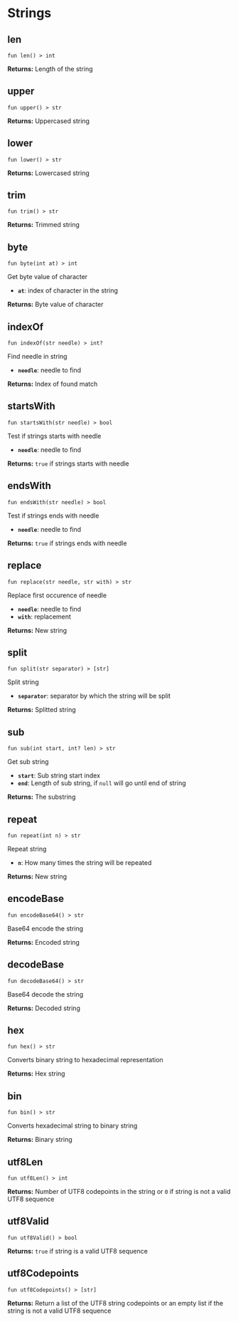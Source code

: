 # Strings

## len
```buzz
fun len() > int
```
**Returns:** Length of the string

## upper
```buzz
fun upper() > str
```
**Returns:** Uppercased string

## lower
```buzz
fun lower() > str
```
**Returns:** Lowercased string

## trim
```buzz
fun trim() > str
```
**Returns:** Trimmed string

## byte
```buzz
fun byte(int at) > int
```
Get byte value of character
- **`at`**: index of character in the string

**Returns:** Byte value of character

## indexOf
```buzz
fun indexOf(str needle) > int?
```
Find needle in string
- **`needle`**: needle to find

**Returns:** Index of found match

## startsWith
```buzz
fun startsWith(str needle) > bool
```
Test if strings starts with needle
- **`needle`**: needle to find

**Returns:** `true` if strings starts with needle

## endsWith
```buzz
fun endsWith(str needle) > bool
```
Test if strings ends with needle
- **`needle`**: needle to find

**Returns:** `true` if strings ends with needle


## replace
```buzz
fun replace(str needle, str with) > str
```
Replace first occurence of needle
- **`needle`**: needle to find
- **`with`**: replacement

**Returns:** New string

## split
```buzz
fun split(str separator) > [str]
```
Split string
- **`separator`**: separator by which the string will be split

**Returns:** Splitted string

## sub
```buzz
fun sub(int start, int? len) > str
```
Get sub string
- **`start`**: Sub string start index
- **`end`**: Length of sub string, if `null` will go until end of string

**Returns:** The substring

## repeat
```buzz
fun repeat(int n) > str
```
Repeat string
- **`n`**: How many times the string will be repeated

**Returns:** New string

## encodeBase
```buzz
fun encodeBase64() > str
```
Base64 encode the string

**Returns:** Encoded string


## decodeBase
```buzz
fun decodeBase64() > str
```
Base64 decode the string

**Returns:** Decoded string

## hex
```buzz
fun hex() > str
```
Converts binary string to hexadecimal representation

**Returns:** Hex string

## bin
```buzz
fun bin() > str
```
Converts hexadecimal string to binary string

**Returns:** Binary string

## utf8Len
```buzz
fun utf8Len() > int
```

**Returns:** Number of UTF8 codepoints in the string or `0` if string is not a valid UTF8 sequence

## utf8Valid
```buzz
fun utf8Valid() > bool
```

**Returns:** `true` if string is a valid UTF8 sequence

## utf8Codepoints
```buzz
fun utf8Codepoints() > [str]
```

**Returns:** Return a list of the UTF8 string codepoints or an empty list if the string is not a valid UTF8 sequence